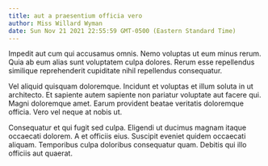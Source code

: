 ```yaml
---
title: aut a praesentium officia vero
author: Miss Willard Wyman
date: Sun Nov 21 2021 22:55:59 GMT-0500 (Eastern Standard Time)
---
```

Impedit aut cum qui accusamus omnis. Nemo voluptas ut eum minus rerum. Quia ab eum alias sunt voluptatem culpa dolores. Rerum esse repellendus similique reprehenderit cupiditate nihil repellendus consequatur.

 Vel aliquid quisquam doloremque. Incidunt et voluptas et illum soluta in ut architecto. Et sapiente autem sapiente non pariatur voluptate aut facere qui. Magni doloremque amet. Earum provident beatae veritatis doloremque officia. Vero vel neque at nobis ut.

 Consequatur et qui fugit sed culpa. Eligendi ut ducimus magnam itaque occaecati dolorem. A et officiis eius. Suscipit eveniet quidem occaecati aliquam. Temporibus culpa doloribus consequatur quam. Debitis qui illo officiis aut quaerat.